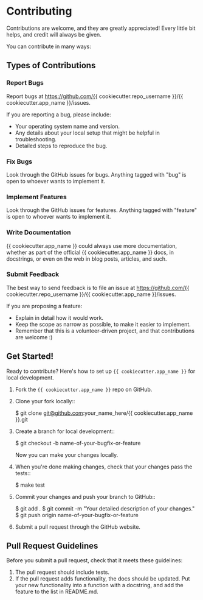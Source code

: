 # Contributing

Contributions are welcome, and they are greatly appreciated! Every little bit helps, and credit will always be given.

You can contribute in many ways:

## Types of Contributions

### Report Bugs

Report bugs at https://github.com/{{ cookiecutter.repo_username }}/{{ cookiecutter.app_name }}/issues.

If you are reporting a bug, please include:

* Your operating system name and version.
* Any details about your local setup that might be helpful in troubleshooting.
* Detailed steps to reproduce the bug.

### Fix Bugs

Look through the GitHub issues for bugs. Anything tagged with "bug"
is open to whoever wants to implement it.

### Implement Features

Look through the GitHub issues for features. Anything tagged with "feature"
is open to whoever wants to implement it.

### Write Documentation

{{ cookiecutter.app_name }} could always use more documentation, whether as part of the
official {{ cookiecutter.app_name }} docs, in docstrings, or even on the web in blog posts,
articles, and such.

### Submit Feedback

The best way to send feedback is to file an issue at https://github.com/{{ cookiecutter.repo_username }}/{{ cookiecutter.app_name }}/issues.

If you are proposing a feature:

* Explain in detail how it would work.
* Keep the scope as narrow as possible, to make it easier to implement.
* Remember that this is a volunteer-driven project, and that contributions
  are welcome :)

## Get Started!

Ready to contribute? Here's how to set up `{{ cookiecutter.app_name }}` for local development.

1. Fork the `{{ cookiecutter.app_name }}` repo on GitHub.
2. Clone your fork locally::

    $ git clone git@github.com:your_name_here/{{ cookiecutter.app_name }}.git

3. Create a branch for local development::

    $ git checkout -b name-of-your-bugfix-or-feature

   Now you can make your changes locally.

4. When you're done making changes, check that your changes pass the tests::

    $ make test

6. Commit your changes and push your branch to GitHub::

    $ git add .
    $ git commit -m "Your detailed description of your changes."
    $ git push origin name-of-your-bugfix-or-feature

7. Submit a pull request through the GitHub website.

Pull Request Guidelines
-----------------------

Before you submit a pull request, check that it meets these guidelines:

1. The pull request should include tests.
2. If the pull request adds functionality, the docs should be updated. Put
   your new functionality into a function with a docstring, and add the
   feature to the list in README.md.